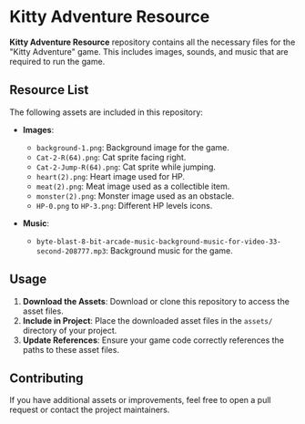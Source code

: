 # Kitty Adventure Resource

**Kitty Adventure Resource** repository contains all the necessary files for the "Kitty Adventure" game. This includes images, sounds, and music that are required to run the game.

## Resource List

The following assets are included in this repository:

- **Images**:
  - `background-1.png`: Background image for the game.
  - `Cat-2-R(64).png`: Cat sprite facing right.
  - `Cat-2-Jump-R(64).png`: Cat sprite while jumping.
  - `heart(2).png`: Heart image used for HP.
  - `meat(2).png`: Meat image used as a collectible item.
  - `monster(2).png`: Monster image used as an obstacle.
  - `HP-0.png` to `HP-3.png`: Different HP levels icons.

- **Music**:
  - `byte-blast-8-bit-arcade-music-background-music-for-video-33-second-208777.mp3`: Background music for the game.

## Usage

1. **Download the Assets**: Download or clone this repository to access the asset files.
2. **Include in Project**: Place the downloaded asset files in the `assets/` directory of your project.
3. **Update References**: Ensure your game code correctly references the paths to these asset files.

## Contributing

If you have additional assets or improvements, feel free to open a pull request or contact the project maintainers.
